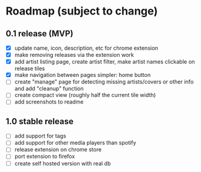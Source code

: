 # Roadmap (subject to change)

## 0.1 release (MVP)

- [x] update name, icon, description, etc for chrome extension
- [x] make removing releases via the extension work
- [x] add artist listing page, create artist filter, make artist names clickable on release tiles
- [x] make navigation between pages simpler: home button
- [ ] create "manage" page for detecting missing artists/covers or other info and add "cleanup" function
- [ ] create compact view (roughly half the current tile width)
- [ ] add screenshots to readme

## 1.0 stable release

- [ ] add support for tags
- [ ] add support for other media players than spotify
- [ ] release extension on chrome store
- [ ] port extension to firefox
- [ ] create self hosted version with real db
